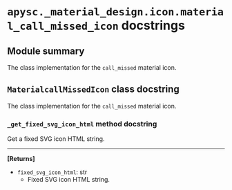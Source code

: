 # `apysc._material_design.icon.material_call_missed_icon` docstrings

## Module summary

The class implementation for the `call_missed` material icon.

## `MaterialcallMissedIcon` class docstring

The class implementation for the `call_missed` material icon.

### `_get_fixed_svg_icon_html` method docstring

Get a fixed SVG icon HTML string.<hr>

**[Returns]**

- `fixed_svg_icon_html`: str
  - Fixed SVG icon HTML string.